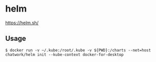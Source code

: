 # helm

https://helm.sh/


## Usage

```
$ docker run -v ~/.kube:/root/.kube -v ${PWD}:/charts --net=host chatwork/helm init --kube-context docker-for-desktop
```

